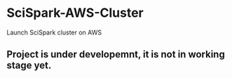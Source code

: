 # SciSpark-AWS-Cluster
Launch SciSpark cluster on AWS

## Project is under developemnt, it is not in working stage yet.



